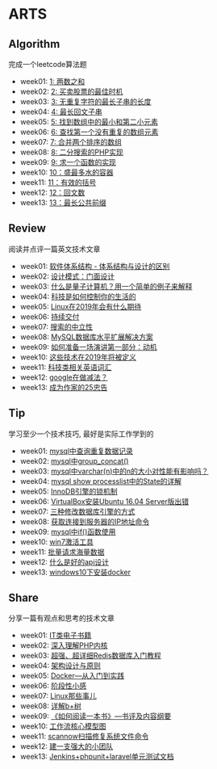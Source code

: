 # ARTS 

## Algorithm
完成一个leetcode算法题

+ week01: [1: 两数之和](https://github.com/volicano/arts/blob/master/week01/a_twoSum.md)
+ week02: [2: 买卖股票的最佳时机](https://github.com/volicano/arts/blob/master/week02/a_maxProfit.md)
+ week03: [3: 无重复字符的最长子串的长度](https://github.com/volicano/arts/blob/master/week03/a_lengthOfLongestSubstring.md)
+ week04: [4: 最长回文子串](https://github.com/volicano/arts/blob/master/week04/a_longestPalindrome.md)
+ week05: [5: 找到数组中的最小和第二小元素](https://github.com/volicano/arts/blob/master/week05/a_find2Smallest.md)
+ week06: [6: 查找第一个没有重复的数组元素](https://github.com/volicano/arts/blob/master/week06/a_firstNonRepeating.md)
+ week07: [7: 合并两个排序的数组](https://github.com/volicano/arts/blob/master/week07/a_mergeArrays.md)
+ week08: [8: 二分搜索的PHP实现](https://github.com/volicano/arts/blob/master/week08/a_binary_Search.md)
+ week09: [9: 求一个函数的实现](https://github.com/volicano/arts/blob/master/week09/a_function.md)
+ week10: [10：盛最多水的容器](https://github.com/volicano/arts/blob/master/week10/a_maxArea.md)
+ week11: [11：有效的括号](https://github.com/volicano/arts/blob/master/week11/a_isValid.md)
+ week12: [12：回文数](https://github.com/volicano/arts/blob/master/week12/a_isPalindrome.md)
+ week13: [13：最长公共前缀](https://github.com/volicano/arts/blob/master/week13/a_longestCommonPrefix.md)


## Review
阅读并点评一篇英文技术文章

+ week01: [软件体系结构 - 体系结构与设计的区别](https://github.com/volicano/arts/blob/master/week01/r_software-architecture.md)
+ week02: [设计模式：门面设计](https://github.com/volicano/arts/blob/master/week02/r_the_facade_pattern.md)
+ week03: [什么是量子计算机？用一个简单的例子来解释](https://github.com/volicano/arts/blob/master/week03/r_what_quantum_computer.md)
+ week04: [科技是如何控制你的生活的](https://github.com/volicano/arts/blob/master/week04/r_technology_and_life.md)
+ week05: [Linux在2019年会有什么期待](https://github.com/volicano/arts/blob/master/week05/r_2019_linux.md)
+ week06: [持续交付](https://github.com/volicano/arts/blob/master/week06/r_continuous_delivery.md)
+ week07: [搜索的中立性](https://github.com/volicano/arts/blob/master/week07/r_Search_Neutrality.md)
+ week08: [MySQL数据库水平扩展解决方案](https://github.com/volicano/arts/blob/master/week08/r_Horizontal_Scaling.md)
+ week09: [如何准备一场演讲第一部分：动机](https://github.com/volicano/arts/blob/master/week09/r_how_preparing_tech_talk.md)
+ week10: [这些技术在2019年将被定义](https://github.com/volicano/arts/blob/master/week10/r_2019_teach_defind.md)
+ week11: [科技类相关英语词汇](https://github.com/volicano/arts/blob/master/week11/r_technical_word.md)
+ week12: [google在做减法？](https://github.com/volicano/arts/blob/master/week12/r_google_about.md)
+ week13: [成为作家的25忠告](https://github.com/volicano/arts/blob/master/week13/r_25tip_writer.md)


## Tip
学习至少一个技术技巧, 最好是实际工作学到的

+ week01: [mysql中查询重复数据记录](https://github.com/volicano/arts/blob/master/week01/t_repeatdata.md)
+ week02: [mysql中group_concat()](https://github.com/volicano/arts/blob/master/week02/t_group_concat.md) 
+ week03: [mysql中varchar(n)中的n的大小对性能有影响吗？](https://github.com/volicano/arts/blob/master/week03/t_mysql_varchar.md) 
+ week04: [mysql show processlist中的State的详解](https://github.com/volicano/arts/blob/master/week04/t_mysql_show_processlist.md) 
+ week05: [InnoDB引擎的锁机制](https://github.com/volicano/arts/blob/master/week05/t_mysql_innodb_lock.md) 
+ week06: [VirtualBox安装Ubuntu 16.04 Server版出错](https://github.com/volicano/arts/blob/master/week06/t_install_ubuntu.md) 
+ week07: [三种修改数据库引擎的方式](https://github.com/volicano/arts/blob/master/week07/t_mysql_engine.md) 
+ week08: [获取连接到服务器的IP地址命令](https://github.com/volicano/arts/blob/master/week08/t_find_client_ip.md) 
+ week09: [mysql中if()函数使用](https://github.com/volicano/arts/blob/master/week09/t_mysql_if.md) 
+ week10: [win7激活工具](https://github.com/volicano/arts/blob/master/week10/t_win7_active.md) 
+ week11: [批量请求海量数据](https://github.com/volicano/arts/blob/master/week11/t_do_data.md) 
+ week12: [什么是好的api设计](https://github.com/volicano/arts/blob/master/week12/t_api_design.md) 
+ week13: [windows10下安装docker](https://github.com/volicano/arts/blob/master/week13/t_window_docker.md) 



## Share
分享一篇有观点和思考的技术文章

+ week01: [IT类电子书籍](https://github.com/volicano/arts/blob/master/week01/s_ebookWebsite.md) 
+ week02: [深入理解PHP内核](https://github.com/volicano/arts/blob/master/week02/s_think_php_internals.md) 
+ week03: [超强、超详细Redis数据库入门教程](https://github.com/volicano/arts/blob/master/week03/s_redis.md) 
+ week04: [架构设计与原则](https://github.com/volicano/arts/blob/master/week04/s_architectural_design_principles.md) 
+ week05: [Docker—从入门到实践](https://github.com/volicano/arts/blob/master/week05/s_docker.md) 
+ week06: [阶段性小感](https://github.com/volicano/arts/blob/master/week06/s_feel.md) 
+ week07: [Linux那些事儿](https://github.com/volicano/arts/blob/master/week07/s_linux.md) 
+ week08: [详解b+树](https://github.com/volicano/arts/blob/master/week08/s_btree.md) 
+ week09: [《如何阅读一本书》—书评及内容纲要](https://github.com/volicano/arts/blob/master/week09/s_how_reading.md)
+ week10: [工作流核心模型图](https://github.com/volicano/arts/blob/master/week10/s_workflow.md)  
+ week11: [scannow扫描修复系统文件命令](https://github.com/volicano/arts/blob/master/week11/s_scannow.md)
+ week12: [建一支强大的小团队](https://github.com/volicano/arts/blob/master/week12/s_good_team.md)
+ week13: [Jenkins+phpunit+laravel单元测试文档](https://github.com/volicano/arts/blob/master/week13/s_Jenkins+phpunit.md)
      